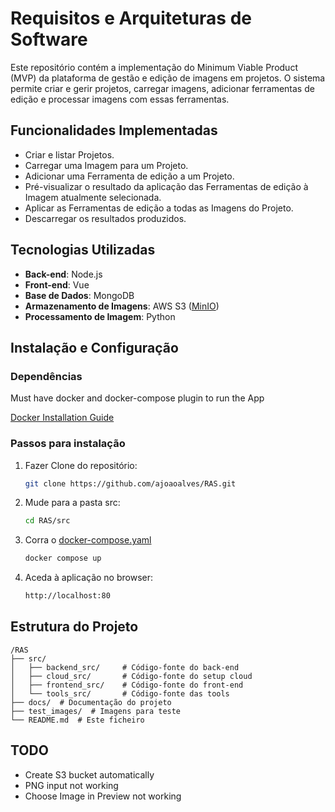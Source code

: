 # Requisitos e Arquiteturas de Software

Este repositório contém a implementação do Minimum Viable Product (MVP) da plataforma de gestão e edição de imagens em projetos. O sistema permite criar e gerir projetos, carregar imagens, adicionar ferramentas de edição e processar imagens com essas ferramentas.

## Funcionalidades Implementadas

- Criar e listar Projetos.
- Carregar uma Imagem para um Projeto.
- Adicionar uma Ferramenta de edição a um Projeto.
- Pré-visualizar o resultado da aplicação das Ferramentas de edição à Imagem atualmente selecionada.
- Aplicar as Ferramentas de edição a todas as Imagens do Projeto.
- Descarregar os resultados produzidos.

## Tecnologias Utilizadas

- **Back-end**: Node.js
- **Front-end**: Vue
- **Base de Dados**: MongoDB
- **Armazenamento de Imagens**: AWS S3 \([MinIO](https://min.io/)\)
- **Processamento de Imagem**: Python

## Instalação e Configuração

### Dependências 

Must have docker and docker-compose plugin to run the App

[Docker Installation Guide](docs/docker_install.md)

### Passos para instalação

1. Fazer Clone do repositório:

   ```bash
   git clone https://github.com/ajoaoalves/RAS.git
   ```

2. Mude para a pasta src:

   ```bash
   cd RAS/src
   ```

3. Corra o [docker-compose.yaml](src/docker-compose.yml)

   ```bash
   docker compose up
   ```

4. Aceda à aplicação no browser:

   ```bash
   http://localhost:80  
   ```

## Estrutura do Projeto

```
/RAS
├── src/ 
│   ├── backend_src/     # Código-fonte do back-end
│   ├── cloud_src/       # Código-fonte do setup cloud
│   ├── frontend_src/    # Código-fonte do front-end
│   └── tools_src/       # Código-fonte das tools
├── docs/  # Documentação do projeto
├── test_images/  # Imagens para teste
└── README.md  # Este ficheiro
```

## TODO

- Create S3 bucket automatically
- PNG input not working
- Choose Image in Preview not working
